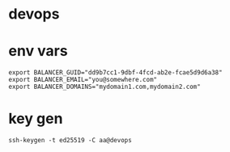 # devops

# env vars

```
export BALANCER_GUID="dd9b7cc1-9dbf-4fcd-ab2e-fcae5d9d6a38"
export BALANCER_EMAIL="you@somewhere.com"
export BALANCER_DOMAINS="mydomain1.com,mydomain2.com"
```

# key gen
```
ssh-keygen -t ed25519 -C aa@devops
```
